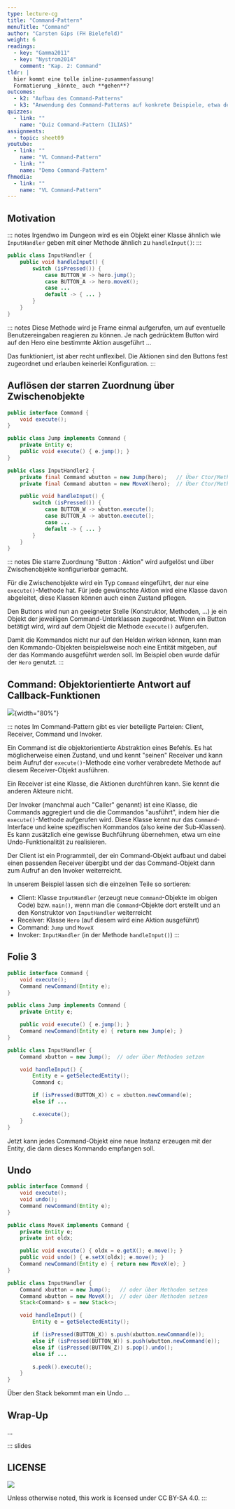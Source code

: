 ```yaml
---
type: lecture-cg
title: "Command-Pattern"
menuTitle: "Command"
author: "Carsten Gips (FH Bielefeld)"
weight: 6
readings:
  - key: "Gamma2011"
  - key: "Nystrom2014"
    comment: "Kap. 2: Command"
tldr: |
  hier kommt eine tolle inline-zusammenfassung!
  Formatierung _könnte_ auch **gehen**?
outcomes:
  - k2: "Aufbau des Command-Patterns"
  - k3: "Anwendung des Command-Patterns auf konkrete Beispiele, etwa den PM-Dungeon"
quizzes:
  - link: ""
    name: "Quiz Command-Pattern (ILIAS)"
assignments:
  - topic: sheet09
youtube:
  - link: ""
    name: "VL Command-Pattern"
  - link: ""
    name: "Demo Command-Pattern"
fhmedia:
  - link: ""
    name: "VL Command-Pattern"
---
```



## Motivation

::: notes
Irgendwo im Dungeon wird es ein Objekt einer Klasse ähnlich wie `InputHandler`
geben mit einer Methode ähnlich zu `handleInput()`:
:::

```java
public class InputHandler {
    public void handleInput() {
        switch (isPressed()) {
            case BUTTON_W -> hero.jump();
            case BUTTON_A -> hero.moveX();
            case ...
            default -> { ... }
        }
    }
}
```

::: notes
Diese Methode wird je Frame einmal aufgerufen, um auf eventuelle Benutzereingaben
reagieren zu können. Je nach gedrücktem Button wird auf den Hero eine bestimmte
Aktion ausgeführt ...

Das funktioniert, ist aber recht unflexibel. Die Aktionen sind den Buttons fest
zugeordnet und erlauben keinerlei Konfiguration.
:::


## Auflösen der starren Zuordnung über Zwischenobjekte

```java
public interface Command {
    void execute();
}

public class Jump implements Command {
    private Entity e;
    public void execute() { e.jump(); }
}

public class InputHandler2 {
    private final Command wbutton = new Jump(hero);   // Über Ctor/Methoden setzen!
    private final Command abutton = new MoveX(hero);  // Über Ctor/Methoden setzen!

    public void handleInput() {
        switch (isPressed()) {
            case BUTTON_W -> wbutton.execute();
            case BUTTON_A -> abutton.execute();
            case ...
            default -> { ... }
        }
    }
}
```

::: notes
Die starre Zuordnung "Button : Aktion" wird aufgelöst und über Zwischenobjekte konfigurierbar
gemacht.

Für die Zwischenobjekte wird ein Typ `Command` eingeführt, der nur eine `execute()`-Methode
hat. Für jede gewünschte Aktion wird eine Klasse davon abgeleitet, diese Klassen können auch
einen Zustand pflegen.

Den Buttons wird nun an geeigneter Stelle (Konstruktor, Methoden, ...) je ein Objekt der
jeweiligen Command-Unterklassen zugeordnet. Wenn ein Button betätigt wird, wird auf dem
Objekt die Methode `execute()` aufgerufen.

Damit die Kommandos nicht nur auf den Helden wirken können, kann man den Kommando-Objekten
beispielsweise noch eine Entität mitgeben, auf der das Kommando ausgeführt werden soll. Im
Beispiel oben wurde dafür der `Hero` genutzt.
:::


## Command: Objektorientierte Antwort auf Callback-Funktionen

![](images/command.png){width="80%"}

::: notes
Im Command-Pattern gibt es vier beteiligte Parteien: Client, Receiver, Command und Invoker.

Ein Command ist die objektorientierte Abstraktion eines Befehls. Es hat möglicherweise
einen Zustand, und und kennt "seinen" Receiver und kann beim Aufruf der `execute()`-Methode
eine vorher verabredete Methode auf diesem Receiver-Objekt ausführen.

Ein Receiver ist eine Klasse, die Aktionen durchführen kann. Sie kennt die anderen Akteure
nicht.

Der Invoker (manchmal auch "Caller" genannt) ist eine Klasse, die Commands aggregiert und die
die Commandos "ausführt", indem hier die `execute()`-Methode aufgerufen wird. Diese Klasse
kennt nur das `Command`-Interface und keine spezifischen Kommandos (also keine der Sub-Klassen).
Es kann zusätzlich eine gewisse Buchführung übernehmen, etwa um eine Undo-Funktionalität zu
realisieren.

Der Client ist ein Programmteil, der ein Command-Objekt aufbaut und dabei einen passenden
Receiver übergibt und der das Command-Objekt dann zum Aufruf an den Invoker weiterreicht.


In unserem Beispiel lassen sich die einzelnen Teile so sortieren:

*   Client: Klasse `InputHandler` (erzeugt neue `Command`-Objekte im obigen Code) bzw. `main()`,
    wenn man die `Command`-Objekte dort erstellt und an den Konstruktor von `InputHandler`
    weiterreicht
*   Receiver: Klasse `Hero` (auf diesem wird eine Aktion ausgeführt)
*   Command: `Jump` und `MoveX`
*   Invoker: `InputHandler` (in der Methode `handleInput()`)
:::


## Folie 3

```java
public interface Command {
    void execute();
    Command newCommand(Entity e);
}

public class Jump implements Command {
    private Entity e;

    public void execute() { e.jump(); }
    Command newCommand(Entity e) { return new Jump(e); }
}

public class InputHandler {
    Command xbutton = new Jump();  // oder über Methoden setzen

    void handleInput() {
        Entity e = getSelectedEntity();
        Command c;

        if (isPressed(BUTTON_X)) c = xbutton.newCommand(e);
        else if ...

        c.execute();
    }
}
```

Jetzt kann jedes Command-Objekt eine neue Instanz erzeugen mit der
Entity, die dann dieses Kommando empfangen soll.


## Undo

```java
public interface Command {
    void execute();
    void undo();
    Command newCommand(Entity e);
}

public class MoveX implements Command {
    private Entity e;
    private int oldx;

    public void execute() { oldx = e.getX(); e.move(); }
    public void undo() { e.setX(oldx); e.move(); }
    Command newCommand(Entity e) { return new MoveX(e); }
}

public class InputHandler {
    Command xbutton = new Jump();   // oder über Methoden setzen
    Command wbutton = new MoveX();  // oder über Methoden setzen
    Stack<Command> s = new Stack<>;

    void handleInput() {
        Entity e = getSelectedEntity();

        if (isPressed(BUTTON_X)) s.push(xbutton.newCommand(e));
        else if (isPressed(BUTTON_W)) s.push(wbutton.newCommand(e));
        else if (isPressed(BUTTON_Z)) s.pop().undo();
        else if ...

        s.peek().execute();
    }
}
```

Über den Stack bekommt man ein Undo ...


## Wrap-Up
...







<!-- DO NOT REMOVE - THIS IS A LAST SLIDE TO INDICATE THE LICENSE AND POSSIBLE EXCEPTIONS (IMAGES, ...). -->
::: slides
## LICENSE
![](https://licensebuttons.net/l/by-sa/4.0/88x31.png)

Unless otherwise noted, this work is licensed under CC BY-SA 4.0.
:::
